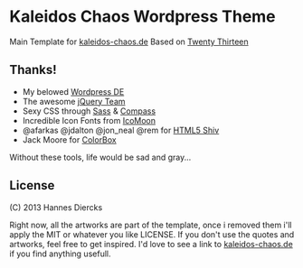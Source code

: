 Kaleidos Chaos Wordpress Theme
==============================

Main Template for [kaleidos-chaos.de](http://kaleidos-chaos.de)
Based on [Twenty Thirteen](http://wordpress.org/themes/twentythirteen)


Thanks!
-------

+ My belowed [Wordpress DE](http://wpde.org/)
+ The awesome [jQuery Team](https://jquery.org/team/)
+ Sexy CSS through [Sass](http://sass-lang.com/) & [Compass](http://compass-style.org/)
+ Incredible Icon Fonts from [IcoMoon](http://icomoon.io/)
+ @afarkas @jdalton @jon_neal @rem for [HTML5 Shiv](https://code.google.com/p/html5shiv/)
+ Jack Moore for [ColorBox](http://www.jacklmoore.com/colorbox/)

Without these tools, life would be sad and gray...


License
-------

(C) 2013 Hannes Diercks

Right now, all the artworks are part of the template, once i removed them i'll apply the MIT or whatever you like LICENSE.
If you don't use the quotes and artworks, feel free to get inspired. I'd love to see a link to
[kaleidos-chaos.de](http://kaleidos-chaos.de) if you find anything usefull.